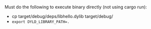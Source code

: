 Must do the following to execute binary directly (not using cargo run):
- cp target/debug/deps/libhello.dylib target/debug/
- `export DYLD_LIBRARY_PATH=.`